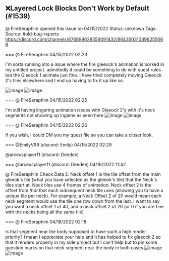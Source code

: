 ## ❌Layered Lock Blocks Don't Work by Default (#1539)
@ FireSeraphim opened this issue on 04/15/2022
Status: unknown
Tags: 
Source: #old-bug-reports https://discord.com/channels/876899628556091432/964350310896255068


=== @ FireSeraphim 04/15/2022 02:23

I'm sorta running into a issue where the fire gleeock's animation is borked in my untitled project. admittedly it could be something to do with quest rules but the Gleeock 1 animate just fine. I have tried completely moving Gleeock 2's tiles elsewhere and I end up having to fix it up like so.

![image](https://cdn.discordapp.com/attachments/964350310896255068/964350441548828752/zquest_screen00003.png?ex=65ea76d6&is=65d801d6&hm=0b9d08e891849b43c2b5cb263cc876498d29c5e1b76cce57af503648e82ccb68&)
![image](https://cdn.discordapp.com/attachments/964350310896255068/964350441737568277/zquest_screen00004.png?ex=65ea76d6&is=65d801d6&hm=1f42f6a01f9bd963a32ee0d257bb516c9283958130db77f58e73de44a23c7dc2&)

=== @ FireSeraphim 04/15/2022 02:25

I'm still having lingering animation issues with Gleeock 2's with it's neck segments not showing up ingame as seen here
![image](https://cdn.discordapp.com/attachments/964350310896255068/964350695123857448/zc_screen00001.png?ex=65ea7712&is=65d80212&hm=c0a7a44a4b2b87f8d3a9875bb329070f9632ec5cd8b26aaf0a1568b902249e6a&)
![image](https://cdn.discordapp.com/attachments/964350310896255068/964350695320997998/zc_screen00002.png?ex=65ea7712&is=65d80212&hm=94c39f1ffddedb65e502784689913da7b772a7be646debcea8162b9eb3156d56&)

=== @ FireSeraphim 04/15/2022 02:26

If you wish, I could DM you my quest file so you can take a closer look.

=== @EmilyV99 (discord: Emily) 04/15/2022 02:29

@arceusplayer11 (discord: Deedee)

=== @arceusplayer11 (discord: Deedee) 04/16/2022 11:42

@ FireSeraphim Check Data 2. Neck offset 1 is the tile offset from the main gleeok's tile (what you have selected as the gleeok's tile) that the Neck's tiles start at. Neck tiles use 4 frames of animation. Neck offset 2 is the offset from *that* that each subsequent neck tile uses (allowing you to have a unique tile per neck). For example, a Neck Offset 2 of 20 would mean each neck segment would use the tile one row down from the last.
I want to say you want a neck offset 1 of 40, and a neck offset 2 of 20 (or 0 if you are fine with the necks being all the same tile)

=== @ FireSeraphim 04/18/2022 02:18

is that segment near the body supposed to have such a high render priority? I mean I appreciate your help and it has helped to fix gleeock 2 so that it renders properly in my side project but I can't help but to pin some question marks on that neck segment near the body in both cases
![image](https://cdn.discordapp.com/attachments/964350310896255068/965436037209915472/zc_screen00003.png?ex=65e52f60&is=65d2ba60&hm=83c28d7d3e5fde5efd956adb5a33aae87d06bd4746cd294bf8b570e1350fb888&)
![image](https://cdn.discordapp.com/attachments/964350310896255068/965436037415452712/zc_screen00002.png?ex=65e52f60&is=65d2ba60&hm=e5c3bbdd0e828aaaa434fdbc103ef8117a5cb1c485725531232b9f26d94ab207&)
